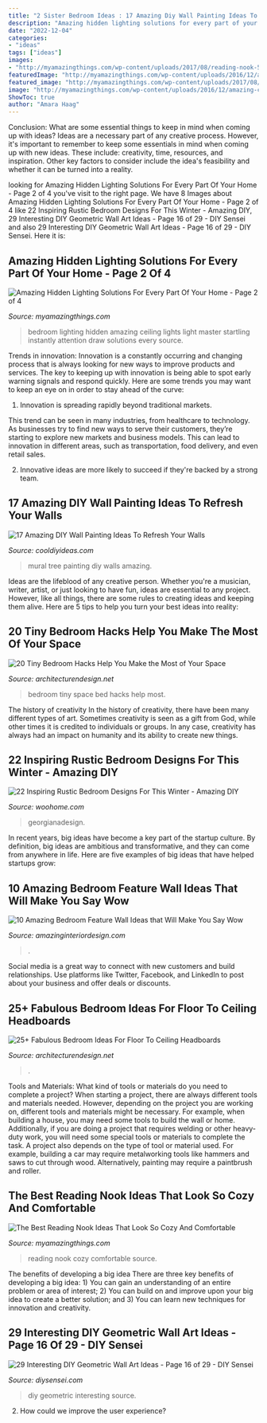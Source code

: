 ```yaml
---
title: "2 Sister Bedroom Ideas : 17 Amazing Diy Wall Painting Ideas To Refresh Your Walls"
description: "Amazing hidden lighting solutions for every part of your home"
date: "2022-12-04"
categories:
- "ideas"
tags: ["ideas"]
images:
- "http://myamazingthings.com/wp-content/uploads/2017/08/reading-nook-5.jpg"
featuredImage: "http://myamazingthings.com/wp-content/uploads/2016/12/amazing-ceiling-lights-for-bedroom-master-bedroom-ceiling-light-1024x647.jpg"
featured_image: "http://myamazingthings.com/wp-content/uploads/2017/08/reading-nook-5.jpg"
image: "http://myamazingthings.com/wp-content/uploads/2016/12/amazing-ceiling-lights-for-bedroom-master-bedroom-ceiling-light-1024x647.jpg"
ShowToc: true
author: "Amara Haag"
---
```



Conclusion: What are some essential things to keep in mind when coming up with ideas?
Ideas are a necessary part of any creative process. However, it's important to remember to keep some essentials in mind when coming up with new ideas. These include: creativity, time, resources, and inspiration. Other key factors to consider include the idea's feasibility and whether it can be turned into a reality.

	

		
looking for Amazing Hidden Lighting Solutions For Every Part Of Your Home - Page 2 of 4 you've visit to the right page. We have 8 Images about Amazing Hidden Lighting Solutions For Every Part Of Your Home - Page 2 of 4 like 22 Inspiring Rustic Bedroom Designs For This Winter - Amazing DIY, 29 Interesting DIY Geometric Wall Art Ideas - Page 16 of 29 - DIY Sensei and also 29 Interesting DIY Geometric Wall Art Ideas - Page 16 of 29 - DIY Sensei. Here it is:
		
    
## Amazing Hidden Lighting Solutions For Every Part Of Your Home - Page 2 Of 4

<img loading=lazy src="http://myamazingthings.com/wp-content/uploads/2016/12/amazing-ceiling-lights-for-bedroom-master-bedroom-ceiling-light-1024x647.jpg" onerror="this.onerror=null;this.src='https://tse1.mm.bing.net/th?id=OIP.rxQw33Dh0d4yd1SFBS5JVwHaEr&amp;pid=15.1';" alt="Amazing Hidden Lighting Solutions For Every Part Of Your Home - Page 2 of 4">

_Source: myamazingthings.com_

>bedroom lighting hidden amazing ceiling lights light master startling instantly attention draw solutions every source. 

	

Trends in innovation:
Innovation is a constantly occurring and changing process that is always looking for new ways to improve products and services. The key to keeping up with innovation is being able to spot early warning signals and respond quickly. Here are some trends you may want to keep an eye on in order to stay ahead of the curve:
1. Innovation is spreading rapidly beyond traditional markets.

This trend can be seen in many industries, from healthcare to technology. As businesses try to find new ways to serve their customers, they’re starting to explore new markets and business models. This can lead to innovation in different areas, such as transportation, food delivery, and even retail sales.

2. Innovative ideas are more likely to succeed if they're backed by a strong team.

    
## 17 Amazing DIY Wall Painting Ideas To Refresh Your Walls

<img loading=lazy src="http://cooldiyideas.com/wp-content/uploads/2015/07/Tree-Mural.jpg" onerror="this.onerror=null;this.src='https://tse1.mm.bing.net/th?id=OIP.TW7BOu4x3fj9FSCJ7lLnAgHaJ4&amp;pid=15.1';" alt="17 Amazing DIY Wall Painting Ideas To Refresh Your Walls">

_Source: cooldiyideas.com_

>mural tree painting diy walls amazing. 

	

Ideas are the lifeblood of any creative person. Whether you're a musician, writer, artist, or just looking to have fun, ideas are essential to any project. However, like all things, there are some rules to creating ideas and keeping them alive. Here are 5 tips to help you turn your best ideas into reality:

    
## 20 Tiny Bedroom Hacks Help You Make The Most Of Your Space

<img loading=lazy src="https://cdn.architecturendesign.net/wp-content/uploads/2014/09/brilliant-ideas-for-tiny-bedroom-3.jpg" onerror="this.onerror=null;this.src='https://tse3.mm.bing.net/th?id=OIP.NwGbqJJzj9FTGxzvawxOUgHaKu&amp;pid=15.1';" alt="20 Tiny Bedroom Hacks Help You Make the Most of Your Space">

_Source: architecturendesign.net_

>bedroom tiny space bed hacks help most. 

	

The history of creativity
In the history of creativity, there have been many different types of art. Sometimes creativity is seen as a gift from God, while other times it is credited to individuals or groups. In any case, creativity has always had an impact on humanity and its ability to create new things.

    
## 22 Inspiring Rustic Bedroom Designs For This Winter - Amazing DIY

<img loading=lazy src="https://www.woohome.com/wp-content/uploads/2014/11/Rustic-Bedroom-Decorating-Ideas-11.jpg" onerror="this.onerror=null;this.src='https://tse4.mm.bing.net/th?id=OIP.J7-pNZp-qkUtLlIKw_gHaAHaLH&amp;pid=15.1';" alt="22 Inspiring Rustic Bedroom Designs For This Winter - Amazing DIY">

_Source: woohome.com_

>georgianadesign. 

	

In recent years, big ideas have become a key part of the startup culture. By definition, big ideas are ambitious and transformative, and they can come from anywhere in life. Here are five examples of big ideas that have helped startups grow: 

    
## 10 Amazing Bedroom Feature Wall Ideas That Will Make You Say Wow

<img loading=lazy src="https://www.amazinginteriordesign.com/wp-content/uploads/2014/07/315.jpg" onerror="this.onerror=null;this.src='https://tse2.mm.bing.net/th?id=OIP.5AVxgfZgCCRDtf-tjNgKRgHaOD&amp;pid=15.1';" alt="10 Amazing Bedroom Feature Wall Ideas that Will Make You Say Wow">

_Source: amazinginteriordesign.com_

>. 

	

Social media is a great way to connect with new customers and build relationships. Use platforms like Twitter, Facebook, and LinkedIn to post about your business and offer deals or discounts.

    
## 25+ Fabulous Bedroom Ideas For Floor To Ceiling Headboards

<img loading=lazy src="https://cdn.architecturendesign.net/wp-content/uploads/2015/08/AD-Floor-To-Ceiling-Headboards-27.jpg" onerror="this.onerror=null;this.src='https://tse4.mm.bing.net/th?id=OIP.h0FBf5Bgd32dHU89IEzpJgHaJ4&amp;pid=15.1';" alt="25+ Fabulous Bedroom Ideas For Floor To Ceiling Headboards">

_Source: architecturendesign.net_

>. 

	

Tools and Materials: What kind of tools or materials do you need to complete a project?
When starting a project, there are always different tools and materials needed. However, depending on the project you are working on, different tools and materials might be necessary.  For example, when building a house, you may need some tools to build the wall or home.  Additionally, if you are doing a project that requires welding or other heavy-duty work, you will need some special tools or materials to complete the task.   A project also depends on the type of tool or material used. For example, building a car may require metalworking tools like hammers and saws to cut through wood. Alternatively, painting may require a paintbrush and roller.

    
## The Best Reading Nook Ideas That Look So Cozy And Comfortable

<img loading=lazy src="http://myamazingthings.com/wp-content/uploads/2017/08/reading-nook-5.jpg" onerror="this.onerror=null;this.src='https://tse2.mm.bing.net/th?id=OIP.H9MoPAJQ0_y2XDG5VspK_AHaLH&amp;pid=15.1';" alt="The Best Reading Nook Ideas That Look So Cozy And Comfortable">

_Source: myamazingthings.com_

>reading nook cozy comfortable source. 

	

The benefits of developing a big idea
There are three key benefits of developing a big idea: 1) You can gain an understanding of an entire problem or area of interest; 2) You can build on and improve upon your big idea to create a better solution; and 3) You can learn new techniques for innovation and creativity.

    
## 29 Interesting DIY Geometric Wall Art Ideas - Page 16 Of 29 - DIY Sensei

<img loading=lazy src="https://diysensei.com/wp-content/uploads/2018/07/16-DIY-Geometric-Wall-Art.jpg" onerror="this.onerror=null;this.src='https://tse2.mm.bing.net/th?id=OIP.wNJ5CM7Zpw0loGHnLDmcVAHaLG&amp;pid=15.1';" alt="29 Interesting DIY Geometric Wall Art Ideas - Page 16 of 29 - DIY Sensei">

_Source: diysensei.com_

>diy geometric interesting source. 

	

2. How could we improve the user experience?

